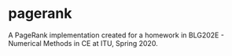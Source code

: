 # pagerank
A PageRank implementation created for a homework in BLG202E - Numerical Methods in CE at ITU, Spring 2020.
